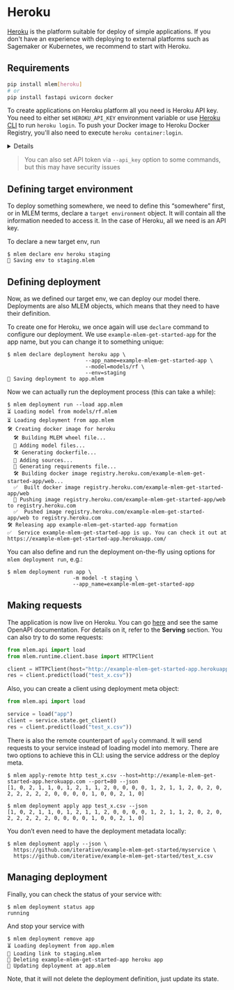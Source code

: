 # Heroku

[Heroku](https://heroku.com) is the platform suitable for deploy of simple
applications. If you don't have an experience with deploying to external
platforms such as Sagemaker or Kubernetes, we recommend to start with Heroku.

## Requirements

```bash
pip install mlem[heroku]
# or
pip install fastapi uvicorn docker
```

To create applications on Heroku platform all you need is Heroku API key. You
need to either set `HEROKU_API_KEY` environment variable or use
[Heroku CLI](https://devcenter.heroku.com/articles/heroku-cli) to run
`heroku login`. To push your Docker image to Heroku Docker Registry, you'll also
need to execute `heroku container:login`.

<details>

### ⚙️How to obtain Heroku API key

- Go to [heroku.com](http://heroku.com)
- Sign up or login with existing account
- Go to account settings by clicking your profile picture on the main page
- Find API Key section and reveal existing one or re-generate it

</details>

> You can also set API token via `--api_key` option to some commands, but this
> may have security issues

## Defining target environment

To deploy something somewhere, we need to define this “somewhere” first, or in
MLEM terms, declare a `target environment` object. It will contain all the
information needed to access it. In the case of Heroku, all we need is an API
key.

To declare a new target env, run

```cli
$ mlem declare env heroku staging
💾 Saving env to staging.mlem
```

## Defining deployment

Now, as we defined our target env, we can deploy our model there. Deployments
are also MLEM objects, which means that they need to have their definition.

To create one for Heroku, we once again will use `declare` command to configure
our deployment. We use `example-mlem-get-started-app` for the app name, but you
can change it to something unique:

```cli
$ mlem declare deployment heroku app \
                         --app_name=example-mlem-get-started-app \
                         --model=models/rf \
                         --env=staging
💾 Saving deployment to app.mlem
```

Now we can actually run the deployment process (this can take a while):

```cli
$ mlem deployment run --load app.mlem
⏳️ Loading model from models/rf.mlem
⏳️ Loading deployment from app.mlem
🛠 Creating docker image for heroku
  🛠 Building MLEM wheel file...
  💼 Adding model files...
  🛠 Generating dockerfile...
  💼 Adding sources...
  💼 Generating requirements file...
  🛠 Building docker image registry.heroku.com/example-mlem-get-started-app/web...
  ✅  Built docker image registry.heroku.com/example-mlem-get-started-app/web
  🔼 Pushing image registry.heroku.com/example-mlem-get-started-app/web to registry.heroku.com
  ✅  Pushed image registry.heroku.com/example-mlem-get-started-app/web to registry.heroku.com
🛠 Releasing app example-mlem-get-started-app formation
✅  Service example-mlem-get-started-app is up. You can check it out at https://example-mlem-get-started-app.herokuapp.com/
```

<admon type="tip">

You can also define and run the deployment on-the-fly using options for
`mlem deployment run`, e.g.:

```cli
$ mlem deployment run app \
                     -m model -t staging \
                     --app_name=example-mlem-get-started-app
```

</admon>

## Making requests

The application is now live on Heroku. You can go
[here](http://example-mlem-get-started-app.herokuapp.com) and see the same
OpenAPI documentation. For details on it, refer to the **Serving** section. You
can also try to do some requests:

```py
from mlem.api import load
from mlem.runtime.client.base import HTTPClient

client = HTTPClient(host="http://example-mlem-get-started-app.herokuapp.com", port=80)
res = client.predict(load("test_x.csv"))
```

Also, you can create a client using deployment meta object:

```py
from mlem.api import load

service = load("app")
client = service.state.get_client()
res = client.predict(load("test_x.csv"))
```

There is also the remote counterpart of `apply` command. It will send requests
to your service instead of loading model into memory. There are two options to
achieve this in CLI: using the service address or the deploy meta.

```cli
$ mlem apply-remote http test_x.csv --host=http://example-mlem-get-started-app.herokuapp.com --port=80 --json
[1, 0, 2, 1, 1, 0, 1, 2, 1, 1, 2, 0, 0, 0, 0, 1, 2, 1, 1, 2, 0, 2, 0, 2, 2, 2, 2, 2, 0, 0, 0, 0, 1, 0, 0, 2, 1, 0]

$ mlem deployment apply app test_x.csv --json
[1, 0, 2, 1, 1, 0, 1, 2, 1, 1, 2, 0, 0, 0, 0, 1, 2, 1, 1, 2, 0, 2, 0, 2, 2, 2, 2, 2, 0, 0, 0, 0, 1, 0, 0, 2, 1, 0]
```

<admon type="tip">

You don’t even need to have the deployment metadata locally:

```cli
$ mlem deployment apply --json \
  https://github.com/iterative/example-mlem-get-started/myservice \
  https://github.com/iterative/example-mlem-get-started/test_x.csv
```

</admon>

## Managing deployment

Finally, you can check the status of your service with:

```cli
$ mlem deployment status app
running
```

And stop your service with

```cli
$ mlem deployment remove app
⏳️ Loading deployment from app.mlem
🔗 Loading link to staging.mlem
🔻 Deleting example-mlem-get-started-app heroku app
💾 Updating deployment at app.mlem
```

Note, that it will not delete the deployment definition, just update its state.
